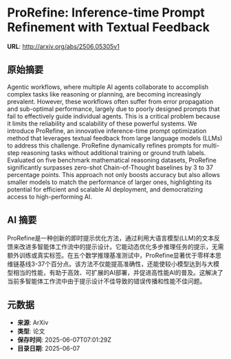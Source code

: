 # ProRefine: Inference-time Prompt Refinement with Textual Feedback

**URL**: http://arxiv.org/abs/2506.05305v1

## 原始摘要

Agentic workflows, where multiple AI agents collaborate to accomplish complex
tasks like reasoning or planning, are becoming increasingly prevalent. However,
these workflows often suffer from error propagation and sub-optimal
performance, largely due to poorly designed prompts that fail to effectively
guide individual agents. This is a critical problem because it limits the
reliability and scalability of these powerful systems. We introduce ProRefine,
an innovative inference-time prompt optimization method that leverages textual
feedback from large language models (LLMs) to address this challenge. ProRefine
dynamically refines prompts for multi-step reasoning tasks without additional
training or ground truth labels. Evaluated on five benchmark mathematical
reasoning datasets, ProRefine significantly surpasses zero-shot
Chain-of-Thought baselines by 3 to 37 percentage points. This approach not only
boosts accuracy but also allows smaller models to match the performance of
larger ones, highlighting its potential for efficient and scalable AI
deployment, and democratizing access to high-performing AI.


## AI 摘要

ProRefine是一种创新的即时提示优化方法，通过利用大语言模型(LLM)的文本反馈来改进多智能体工作流中的提示设计。它能动态优化多步推理任务的提示，无需额外训练或真实标签。在五个数学推理基准测试中，ProRefine显著优于零样本思维链基线3-37个百分点。该方法不仅能提高准确性，还能使较小模型达到与大模型相当的性能，有助于高效、可扩展的AI部署，并促进高性能AI的普及。这解决了当前多智能体工作流中由于提示设计不佳导致的错误传播和性能不佳问题。

## 元数据

- **来源**: ArXiv
- **类型**: 论文
- **保存时间**: 2025-06-07T07:01:29Z
- **目录日期**: 2025-06-07
